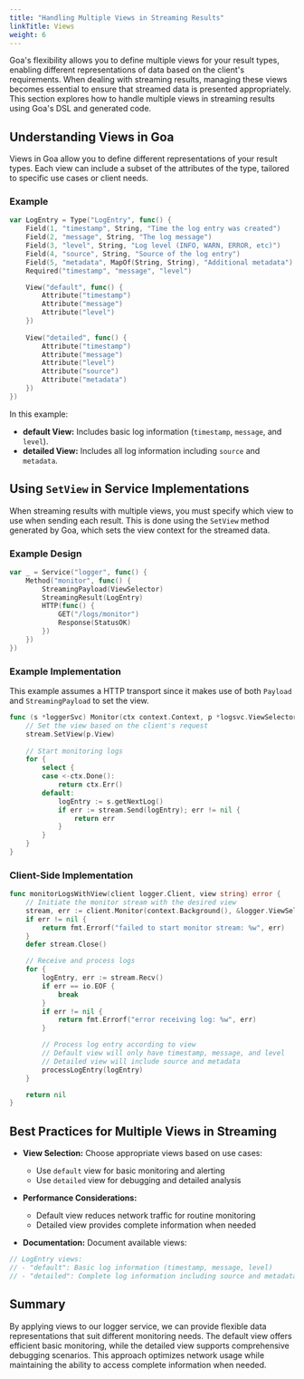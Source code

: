 ```yaml
---
title: "Handling Multiple Views in Streaming Results"
linkTitle: Views
weight: 6
---
```


Goa's flexibility allows you to define multiple views for your result types,
enabling different representations of data based on the client's requirements.
When dealing with streaming results, managing these views becomes essential to
ensure that streamed data is presented appropriately. This section explores how
to handle multiple views in streaming results using Goa's DSL and generated
code.

## Understanding Views in Goa

Views in Goa allow you to define different representations of your result types.
Each view can include a subset of the attributes of the type, tailored to
specific use cases or client needs.

### Example

```go
var LogEntry = Type("LogEntry", func() {
    Field(1, "timestamp", String, "Time the log entry was created")
    Field(2, "message", String, "The log message")
    Field(3, "level", String, "Log level (INFO, WARN, ERROR, etc)")
    Field(4, "source", String, "Source of the log entry")
    Field(5, "metadata", MapOf(String, String), "Additional metadata")
    Required("timestamp", "message", "level")

    View("default", func() {
        Attribute("timestamp")
        Attribute("message")
        Attribute("level")
    })
    
    View("detailed", func() {
        Attribute("timestamp")
        Attribute("message")
        Attribute("level")
        Attribute("source")
        Attribute("metadata")
    })
})
```

In this example:

- **default View:** Includes basic log information (`timestamp`, `message`, and `level`).
- **detailed View:** Includes all log information including `source` and `metadata`.

## Using `SetView` in Service Implementations

When streaming results with multiple views, you must specify which view to use
when sending each result. This is done using the `SetView` method generated by
Goa, which sets the view context for the streamed data.

### Example Design

```go
var _ = Service("logger", func() {
    Method("monitor", func() {
        StreamingPayload(ViewSelector)
        StreamingResult(LogEntry)
        HTTP(func() {
            GET("/logs/monitor")
            Response(StatusOK)
        })
    })
})
```

### Example Implementation

This example assumes a HTTP transport since it makes use of both `Payload` and
`StreamingPayload` to set the view.

```go
func (s *loggerSvc) Monitor(ctx context.Context, p *logsvc.ViewSelector, stream logsvc.MonitorServerStream) error {
    // Set the view based on the client's request
    stream.SetView(p.View)
    
    // Start monitoring logs
    for {
        select {
        case <-ctx.Done():
            return ctx.Err()
        default:
            logEntry := s.getNextLog()
            if err := stream.Send(logEntry); err != nil {
                return err
            }
        }
    }
}
```

### Client-Side Implementation

```go
func monitorLogsWithView(client logger.Client, view string) error {
    // Initiate the monitor stream with the desired view
    stream, err := client.Monitor(context.Background(), &logger.ViewSelector{ View: view })
    if err != nil {
        return fmt.Errorf("failed to start monitor stream: %w", err)
    }
    defer stream.Close()

    // Receive and process logs
    for {
        logEntry, err := stream.Recv()
        if err == io.EOF {
            break
        }
        if err != nil {
            return fmt.Errorf("error receiving log: %w", err)
        }

        // Process log entry according to view
        // Default view will only have timestamp, message, and level
        // Detailed view will include source and metadata
        processLogEntry(logEntry)
    }

    return nil
}
```

## Best Practices for Multiple Views in Streaming

- **View Selection:** Choose appropriate views based on use cases:
  - Use `default` view for basic monitoring and alerting
  - Use `detailed` view for debugging and detailed analysis

- **Performance Considerations:**
  - Default view reduces network traffic for routine monitoring
  - Detailed view provides complete information when needed

- **Documentation:** Document available views:
```go
// LogEntry views:
// - "default": Basic log information (timestamp, message, level)
// - "detailed": Complete log information including source and metadata
```

## Summary

By applying views to our logger service, we can provide flexible data
representations that suit different monitoring needs. The default view offers
efficient basic monitoring, while the detailed view supports comprehensive
debugging scenarios. This approach optimizes network usage while maintaining
the ability to access complete information when needed.
